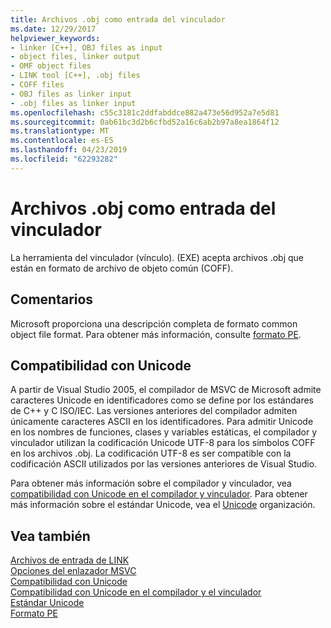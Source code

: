 ```yaml
---
title: Archivos .obj como entrada del vinculador
ms.date: 12/29/2017
helpviewer_keywords:
- linker [C++], OBJ files as input
- object files, linker output
- OMF object files
- LINK tool [C++], .obj files
- COFF files
- OBJ files as linker input
- .obj files as linker input
ms.openlocfilehash: c55c3181c2ddfabddce882a473e56d952a7e5d81
ms.sourcegitcommit: 0ab61bc3d2b6cfbd52a16c6ab2b97a8ea1864f12
ms.translationtype: MT
ms.contentlocale: es-ES
ms.lasthandoff: 04/23/2019
ms.locfileid: "62293282"
---
```

# <a name="obj-files-as-linker-input"></a>Archivos .obj como entrada del vinculador

La herramienta del vinculador (vínculo). (EXE) acepta archivos .obj que están en formato de archivo de objeto común (COFF).

## <a name="remarks"></a>Comentarios

Microsoft proporciona una descripción completa de formato common object file format. Para obtener más información, consulte [formato PE](/windows/desktop/Debug/pe-format).

## <a name="unicode-support"></a>Compatibilidad con Unicode

A partir de Visual Studio 2005, el compilador de MSVC de Microsoft admite caracteres Unicode en identificadores como se define por los estándares de C++ y C ISO/IEC. Las versiones anteriores del compilador admiten únicamente caracteres ASCII en los identificadores. Para admitir Unicode en los nombres de funciones, clases y variables estáticas, el compilador y vinculador utilizan la codificación Unicode UTF-8 para los símbolos COFF en los archivos .obj. La codificación UTF-8 es ser compatible con la codificación ASCII utilizados por las versiones anteriores de Visual Studio.

Para obtener más información sobre el compilador y vinculador, vea [compatibilidad con Unicode en el compilador y vinculador](unicode-support-in-the-compiler-and-linker.md). Para obtener más información sobre el estándar Unicode, vea el [Unicode](http://www.unicode.org/) organización.

## <a name="see-also"></a>Vea también

[Archivos de entrada de LINK](link-input-files.md)<br/>
[Opciones del enlazador MSVC](linker-options.md)<br/>
[Compatibilidad con Unicode](../../text/support-for-unicode.md)<br/>
[Compatibilidad con Unicode en el compilador y el vinculador](unicode-support-in-the-compiler-and-linker.md)<br/>
[Estándar Unicode](http://www.unicode.org/)<br/>
[Formato PE](/windows/desktop/Debug/pe-format)
